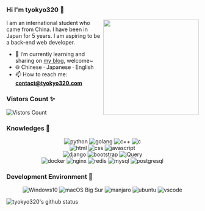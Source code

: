 ### Hi I'm tyokyo320 👋

<!-- **tyokyo320/tyokyo320** is a ✨ _special_ ✨ repository because its `README.md` (this file) appears on your GitHub profile.-->

<img align="right" width="250px" src="https://blog.tyokyo320.com/about/2233.webp" />

I am an international student who came from China. I have been in Japan for 5 years. I am aspiring to be a back-end web developer.

- 🌱 I’m currently learning and sharing on [my blog](https://blog.tyokyo320.com), welcome~
- :globe_with_meridians: Chinese · Japanese · English
- 📫 How to reach me: **contact@tyokyo320.com**

### Vistors Count ✨

![Vistors Count](https://count.getloli.com/get/@tyokyo320?theme=gelbooru)

### Knowledges 🐾

<p align="center">
  <img alt="python" src="https://img.shields.io/badge/Python-3572a5?style=flat-square&logo=python&logoColor=white">
  <img alt="golang" src="https://img.shields.io/badge/Golang-7fd5ea?style=flat-square&logo=go&logoColor=white">
  <img alt="c++" src="https://img.shields.io/badge/C++-F15B2A?style=flat-square&logo=c%2b%2b">
  <img alt="c" src="https://img.shields.io/badge/C-007ACC?style=flat-square&logo=c">
  <br/>
  <img alt="html" src="https://img.shields.io/badge/HTML-e34c26?style=flat-square&logo=html5&logoColor=white">
  <img alt="css" src="https://img.shields.io/badge/CSS-f34b7d?style=flat-square&logo=css3">
  <img alt="javascript" src="https://img.shields.io/badge/JavaScript-276DC3?style=flat-square&logo=javascript">
  <br/>
  <img alt="django" src="https://img.shields.io/badge/-Django-092E20?style=flat-square&logo=django">
  <img alt="bootstrap" src="https://img.shields.io/badge/-Bootstrap-563D7C?style=flat-square&logo=bootstrap&logoColor=white">
  <img alt="jQuery" src="https://img.shields.io/badge/-jQuery-0769AD?style=flat-square&logo=jquery">
  <br/>
  <img alt="docker" src="https://img.shields.io/badge/-Docker-EEE?style=flat-square&logo=docker">
  <img alt="nginx" src="https://img.shields.io/badge/-Nginx-bfcfcf?style=flat-square&logo=nginx">
  <img alt="redis" src="https://img.shields.io/badge/-Redis-D82C20?style=flat-square&logo=redis&logoColor=white">
  <img alt="mysql" src="https://img.shields.io/badge/-MySQL-0074a3?style=flat-square&logo=mysql&logoColor=white">
  <img alt="postgresql" src="https://img.shields.io/badge/-PostgreSQL-336791?style=flat-square&logo=postgresql">
</p>

### Development Environment 🍻

<p align="center">
  <img alt="Windows10" src="https://img.shields.io/badge/Windows-0078D6?style=flat-square&logo=windows&logoColor=white">
  <img alt="macOS Big Sur" src="https://img.shields.io/badge/macOS-e03a3a?style=flat-square&logo=apple&logoColor=white">
  <img alt="manjaro" src="https://img.shields.io/badge/Manjaro-35bf5c?style=flat-square&logo=manjaro&logoColor=white">
  <img alt="ubuntu" src="https://img.shields.io/badge/Ubuntu-6F52B5?style=flat-square&logo=ubuntu&logoColor=white">
  <img alt="vscode" src="https://img.shields.io/badge/VSCode-3860c4?style=flat-square&logo=visual-studio-code&logoColor=white">
</p>

<img align="center" src="https://github-readme-stats.vercel.app/api?username=tyokyo320&show_icons=true&icon_color=CE1D2D&text_color=718096&bg_color=ffffff&hide_title=true" alt="tyokyo320's github status"/>

<!--
- 🔭 I’m currently working on ...
- 👯 I’m looking to collaborate on ...
- 🤔 I’m looking for help with ...
- 💬 Ask me about ...
- 😄 Pronouns: ...
- ⚡ Fun fact: ...
-->



